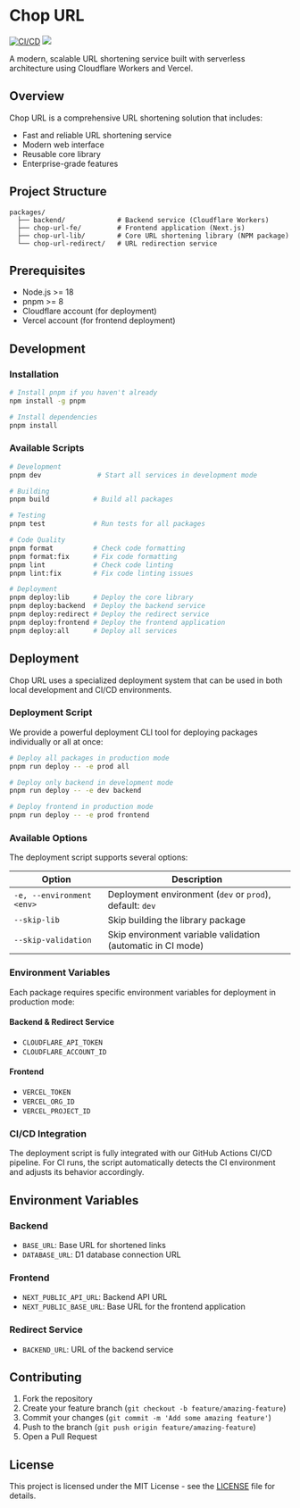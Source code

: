 # Chop URL

[![CI/CD](https://github.com/gokh4nozturk/chop-url/actions/workflows/ci.yml/badge.svg)](https://github.com/gokh4nozturk/chop-url/actions/workflows/ci.yml)  ![](https://api.checklyhq.com/v1/badges/checks/8dab41ef-69f8-4a6f-8ef4-53d788f0816f?style=flat&theme=default)

A modern, scalable URL shortening service built with serverless architecture using Cloudflare Workers and Vercel.

## Overview

Chop URL is a comprehensive URL shortening solution that includes:

- Fast and reliable URL shortening service
- Modern web interface
- Reusable core library
- Enterprise-grade features

## Project Structure

```
packages/
  ├── backend/             # Backend service (Cloudflare Workers)
  ├── chop-url-fe/         # Frontend application (Next.js)
  ├── chop-url-lib/        # Core URL shortening library (NPM package)
  └── chop-url-redirect/   # URL redirection service
```

## Prerequisites

- Node.js >= 18
- pnpm >= 8
- Cloudflare account (for deployment)
- Vercel account (for frontend deployment)

## Development

### Installation

```bash
# Install pnpm if you haven't already
npm install -g pnpm

# Install dependencies
pnpm install
```

### Available Scripts

```bash
# Development
pnpm dev              # Start all services in development mode

# Building
pnpm build           # Build all packages

# Testing
pnpm test            # Run tests for all packages

# Code Quality
pnpm format          # Check code formatting
pnpm format:fix      # Fix code formatting
pnpm lint            # Check code linting
pnpm lint:fix        # Fix code linting issues

# Deployment
pnpm deploy:lib      # Deploy the core library
pnpm deploy:backend  # Deploy the backend service
pnpm deploy:redirect # Deploy the redirect service
pnpm deploy:frontend # Deploy the frontend application
pnpm deploy:all      # Deploy all services
```

## Deployment

Chop URL uses a specialized deployment system that can be used in both local development and CI/CD environments.

### Deployment Script

We provide a powerful deployment CLI tool for deploying packages individually or all at once:

```bash
# Deploy all packages in production mode
pnpm run deploy -- -e prod all

# Deploy only backend in development mode
pnpm run deploy -- -e dev backend

# Deploy frontend in production mode
pnpm run deploy -- -e prod frontend
```

### Available Options

The deployment script supports several options:

| Option | Description |
|--------|-------------|
| `-e, --environment <env>` | Deployment environment (`dev` or `prod`), default: `dev` |
| `--skip-lib` | Skip building the library package |
| `--skip-validation` | Skip environment variable validation (automatic in CI mode) |

### Environment Variables

Each package requires specific environment variables for deployment in production mode:

#### Backend & Redirect Service
- `CLOUDFLARE_API_TOKEN`
- `CLOUDFLARE_ACCOUNT_ID`

#### Frontend
- `VERCEL_TOKEN`
- `VERCEL_ORG_ID`
- `VERCEL_PROJECT_ID`

### CI/CD Integration

The deployment script is fully integrated with our GitHub Actions CI/CD pipeline. For CI runs, the script automatically detects the CI environment and adjusts its behavior accordingly.

## Environment Variables

### Backend
- `BASE_URL`: Base URL for shortened links
- `DATABASE_URL`: D1 database connection URL

### Frontend
- `NEXT_PUBLIC_API_URL`: Backend API URL
- `NEXT_PUBLIC_BASE_URL`: Base URL for the frontend application

### Redirect Service
- `BACKEND_URL`: URL of the backend service

## Contributing

1. Fork the repository
2. Create your feature branch (`git checkout -b feature/amazing-feature`)
3. Commit your changes (`git commit -m 'Add some amazing feature'`)
4. Push to the branch (`git push origin feature/amazing-feature`)
5. Open a Pull Request

## License

This project is licensed under the MIT License - see the [LICENSE](LICENSE) file for details.
